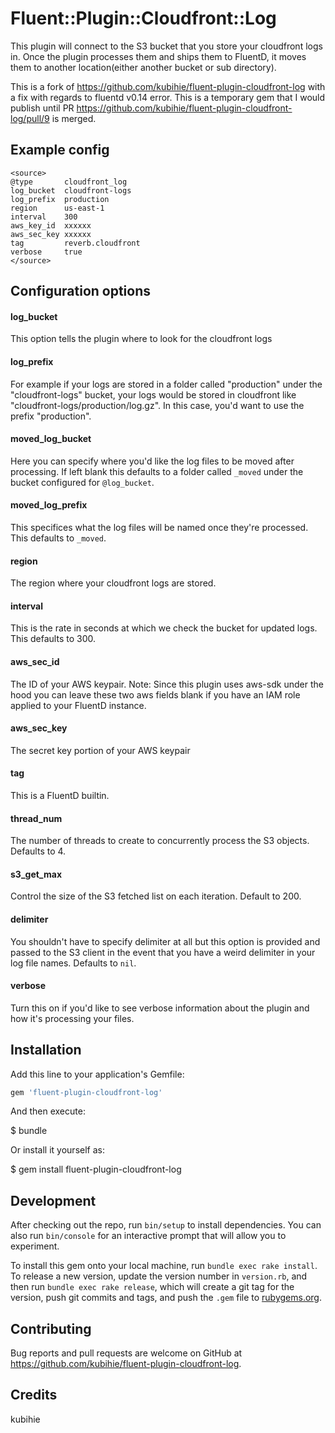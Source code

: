 # Fluent::Plugin::Cloudfront::Log
This plugin will connect to the S3 bucket that you store your cloudfront logs in. Once the plugin processes them and ships them to FluentD, it moves them to another location(either another bucket or sub directory).

This is a fork of https://github.com/kubihie/fluent-plugin-cloudfront-log with a
fix with regards to fluentd v0.14 error. This is a temporary gem that I would
publish until PR https://github.com/kubihie/fluent-plugin-cloudfront-log/pull/9
is merged.

## Example config
```
<source>
@type       cloudfront_log
log_bucket  cloudfront-logs
log_prefix  production
region      us-east-1
interval    300
aws_key_id  xxxxxx
aws_sec_key xxxxxx
tag         reverb.cloudfront
verbose     true
</source>
```

## Configuration options

#### log_bucket
This option tells the plugin where to look for the cloudfront logs

#### log_prefix
For example if your logs are stored in a folder called "production" under the "cloudfront-logs" bucket, your logs would be stored in cloudfront like "cloudfront-logs/production/log.gz".
In this case, you'd want to use the prefix "production".

#### moved_log_bucket
Here you can specify where you'd like the log files to be moved after processing. If left blank this defaults to a folder called `_moved` under the bucket configured for `@log_bucket`.

#### moved_log_prefix
This specifices what the log files will be named once they're processed. This defaults to `_moved`.

#### region
The region where your cloudfront logs are stored.

#### interval
This is the rate in seconds at which we check the bucket for updated logs. This defaults to 300.
#### aws_sec_id
The ID of your AWS keypair. Note: Since this plugin uses aws-sdk under the hood you can leave these two aws fields blank if you have an IAM role applied to your FluentD instance.

#### aws_sec_key
The secret key portion of your AWS keypair

#### tag
This is a FluentD builtin.

#### thread_num
The number of threads to create to concurrently process the S3 objects. Defaults to 4.

#### s3_get_max
Control the size of the S3 fetched list on each iteration. Default to 200.

#### delimiter
You shouldn't have to specify delimiter at all but this option is provided and passed to the S3 client in the event that you have a weird delimiter in your log file names. Defaults to `nil`.

#### verbose
Turn this on if you'd like to see verbose information about the plugin and how it's processing your files.

## Installation

Add this line to your application's Gemfile:

```ruby
gem 'fluent-plugin-cloudfront-log'
```

And then execute:

$ bundle

Or install it yourself as:

$ gem install fluent-plugin-cloudfront-log

## Development

After checking out the repo, run `bin/setup` to install dependencies. You can also run `bin/console` for an interactive prompt that will allow you to experiment.

To install this gem onto your local machine, run `bundle exec rake install`. To release a new version, update the version number in `version.rb`, and then run `bundle exec rake release`, which will create a git tag for the version, push git commits and tags, and push the `.gem` file to [rubygems.org](https://rubygems.org).

## Contributing

Bug reports and pull requests are welcome on GitHub at https://github.com/kubihie/fluent-plugin-cloudfront-log.

## Credits

kubihie

